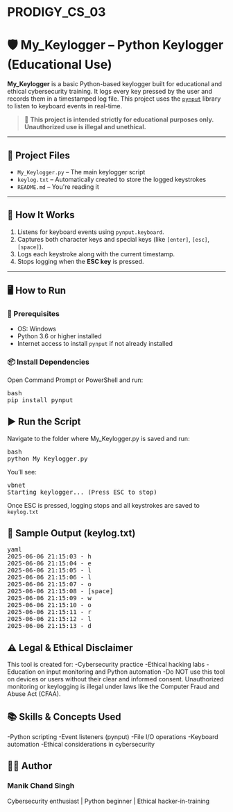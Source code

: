 # PRODIGY_CS_03
# 🛡️ My_Keylogger – Python Keylogger (Educational Use)

**My_Keylogger** is a basic Python-based keylogger built for educational and ethical cybersecurity training. It logs every key pressed by the user and records them in a timestamped log file. This project uses the [`pynput`](https://pypi.org/project/pynput/) library to listen to keyboard events in real-time.

> 🚨 **This project is intended strictly for educational purposes only. Unauthorized use is illegal and unethical.**

---

## 📁 Project Files

- `My_Keylogger.py` – The main keylogger script
- `keylog.txt` – Automatically created to store the logged keystrokes
- `README.md` – You're reading it

---

## 🚀 How It Works

1. Listens for keyboard events using `pynput.keyboard`.
2. Captures both character keys and special keys (like `[enter]`, `[esc]`, `[space]`).
3. Logs each keystroke along with the current timestamp.
4. Stops logging when the **ESC key** is pressed.

---

## 🖥️ How to Run

### 🧩 Prerequisites
- OS: Windows
- Python 3.6 or higher installed
- Internet access to install `pynput` if not already installed

### 📦 Install Dependencies
Open Command Prompt or PowerShell and run:

<pre>bash
pip install pynput</pre>

## ▶️ Run the Script
Navigate to the folder where My_Keylogger.py is saved and run:

<pre>bash
python My_Keylogger.py</pre>
You’ll see:

<pre>vbnet
Starting keylogger... (Press ESC to stop)</pre>
Once ESC is pressed, logging stops and all keystrokes are saved to `keylog.txt`

## 📄 Sample Output (keylog.txt)
<pre>yaml
2025-06-06 21:15:03 - h
2025-06-06 21:15:04 - e
2025-06-06 21:15:05 - l
2025-06-06 21:15:06 - l
2025-06-06 21:15:07 - o
2025-06-06 21:15:08 - [space]
2025-06-06 21:15:09 - w
2025-06-06 21:15:10 - o
2025-06-06 21:15:11 - r
2025-06-06 21:15:12 - l
2025-06-06 21:15:13 - d </pre>
## ⚠️ Legal & Ethical Disclaimer
This tool is created for:
-Cybersecurity practice
-Ethical hacking labs
-Education on input monitoring and Python automation
-Do NOT use this tool on devices or users without their clear and informed consent. Unauthorized monitoring or keylogging is illegal under laws like the Computer Fraud and Abuse Act (CFAA).

## 📚 Skills & Concepts Used
-Python scripting
-Event listeners (pynput)
-File I/O operations
-Keyboard automation
-Ethical considerations in cybersecurity

## 👨‍💻 Author
### Manik Chand Singh
Cybersecurity enthusiast | Python beginner | Ethical hacker-in-training
